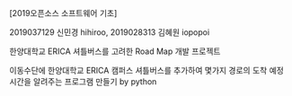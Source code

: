 [2019오픈소스 소프트웨어 기초]

2019037129 신민경 hihiroo, 2019028313 김혜원 iopopoi

한양대학교 ERICA 셔틀버스를 고려한 Road Map 개발 프로젝트

이동수단에 한양대학교 ERICA 캠퍼스 셔틀버스를 추가하여 몇가지 경로의 도착 예정 시간을 알려주는 프로그램 만들기 by python
